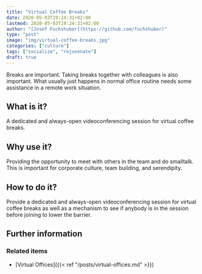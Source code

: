 ```yaml
---
title: "Virtual Coffee Breaks"
date: 2020-05-03T19:24:31+02:00
lastmod: 2020-05-03T19:24:31+02:00
author: "[Josef Fuchshuber](https://github.com/fuchshuber)"
type: "post"
image: "img/virtual-coffee-breaks.jpg"
categories: ["culture"]
tags: ["socialize", "rejuvenate"]
draft: true
---
```


Breaks are important. Taking breaks together with colleagues is also important. What usually just happens in normal office routine needs some assistance in a remote work situation.
<!--more-->

## What is it?
A dedicated and always-open videoconferencing session for virtual coffee breaks.

## Why use it?
Providing the opportunity to meet with others in the team and do smalltalk. This is important for corporate culture, team building, and serendipity.

## How to do it?
Provide a dedicated and always-open videoconferencing session for virtual coffee breaks as well as a mechanism to see if anybody is in the session before joining to lower the barrier.

## Further information

### Related items
* [Virtual Offices]({{< ref "/posts/virtual-offices.md" >}})
